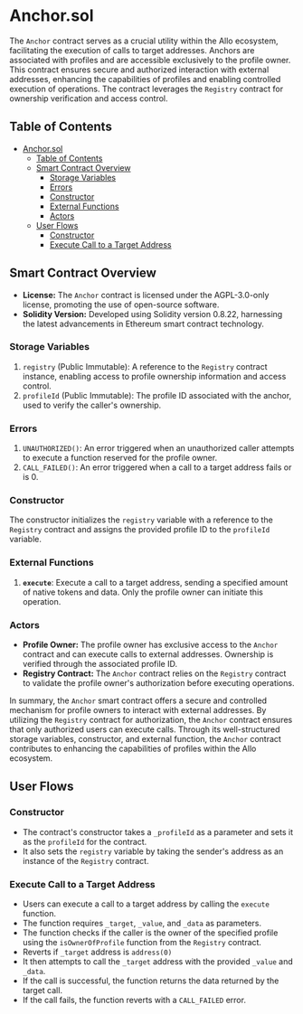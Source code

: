# Anchor.sol

The `Anchor` contract serves as a crucial utility within the Allo ecosystem, facilitating the execution of calls to target addresses. Anchors are associated with profiles and are accessible exclusively to the profile owner. This contract ensures secure and authorized interaction with external addresses, enhancing the capabilities of profiles and enabling controlled execution of operations. The contract leverages the `Registry` contract for ownership verification and access control.

## Table of Contents
- [Anchor.sol](#anchorsol)
  - [Table of Contents](#table-of-contents)
  - [Smart Contract Overview](#smart-contract-overview)
    - [Storage Variables](#storage-variables)
    - [Errors](#errors)
    - [Constructor](#constructor)
    - [External Functions](#external-functions)
    - [Actors](#actors)
  - [User Flows](#user-flows)
    - [Constructor](#constructor-1)
    - [Execute Call to a Target Address](#execute-call-to-a-target-address)


## Smart Contract Overview

* **License:** The `Anchor` contract is licensed under the AGPL-3.0-only license, promoting the use of open-source software.
* **Solidity Version:** Developed using Solidity version 0.8.22, harnessing the latest advancements in Ethereum smart contract technology.

### Storage Variables

1. `registry` (Public Immutable): A reference to the `Registry` contract instance, enabling access to profile ownership information and access control.
2. `profileId` (Public Immutable): The profile ID associated with the anchor, used to verify the caller's ownership.

### Errors

1. `UNAUTHORIZED()`: An error triggered when an unauthorized caller attempts to execute a function reserved for the profile owner.
2. `CALL_FAILED()`: An error triggered when a call to a target address fails or is 0.

### Constructor

The constructor initializes the `registry` variable with a reference to the `Registry` contract and assigns the provided profile ID to the `profileId` variable.

### External Functions

1. **`execute`**: Execute a call to a target address, sending a specified amount of native tokens and data. Only the profile owner can initiate this operation.

### Actors

* **Profile Owner:** The profile owner has exclusive access to the `Anchor` contract and can execute calls to external addresses. Ownership is verified through the associated profile ID.
* **Registry Contract:** The `Anchor` contract relies on the `Registry` contract to validate the profile owner's authorization before executing operations.

In summary, the `Anchor` smart contract offers a secure and controlled mechanism for profile owners to interact with external addresses. By utilizing the `Registry` contract for authorization, the `Anchor` contract ensures that only authorized users can execute calls. Through its well-structured storage variables, constructor, and external function, the `Anchor` contract contributes to enhancing the capabilities of profiles within the Allo ecosystem.

## User Flows

### Constructor
    
* The contract's constructor takes a `_profileId` as a parameter and sets it as the `profileId` for the contract.
* It also sets the `registry` variable by taking the sender's address as an instance of the `Registry` contract.
### Execute Call to a Target Address
    
* Users can execute a call to a target address by calling the `execute` function.
* The function requires `_target`, `_value`, and `_data` as parameters.
* The function checks if the caller is the owner of the specified profile using the `isOwnerOfProfile` function from the `Registry` contract.
* Reverts if `_target` address is `address(0)`
* It then attempts to call the `_target` address with the provided `_value` and `_data`.
* If the call is successful, the function returns the data returned by the target call.
* If the call fails, the function reverts with a `CALL_FAILED` error.